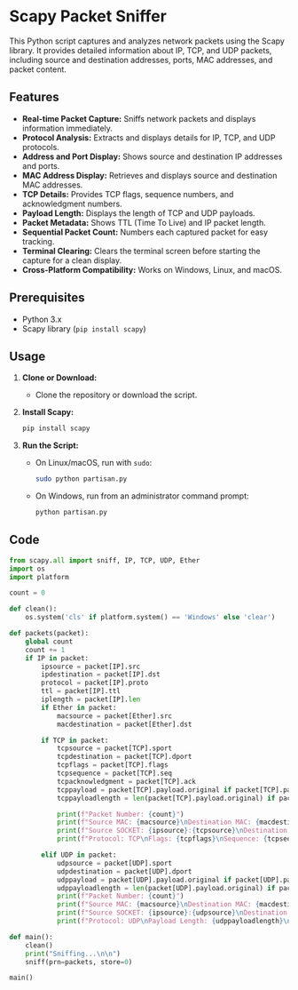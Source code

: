 # Scapy Packet Sniffer

This Python script captures and analyzes network packets using the Scapy library. It provides detailed information about IP, TCP, and UDP packets, including source and destination addresses, ports, MAC addresses, and packet content.

## Features

* **Real-time Packet Capture:** Sniffs network packets and displays information immediately.
* **Protocol Analysis:** Extracts and displays details for IP, TCP, and UDP protocols.
* **Address and Port Display:** Shows source and destination IP addresses and ports.
* **MAC Address Display:** Retrieves and displays source and destination MAC addresses.
* **TCP Details:** Provides TCP flags, sequence numbers, and acknowledgment numbers.
* **Payload Length:** Displays the length of TCP and UDP payloads.
* **Packet Metadata:** Shows TTL (Time To Live) and IP packet length.
* **Sequential Packet Count:** Numbers each captured packet for easy tracking.
* **Terminal Clearing:** Clears the terminal screen before starting the capture for a clean display.
* **Cross-Platform Compatibility:** Works on Windows, Linux, and macOS.

## Prerequisites

* Python 3.x
* Scapy library (`pip install scapy`)

## Usage

1.  **Clone or Download:**
    * Clone the repository or download the script.

2.  **Install Scapy:**
    ```bash
    pip install scapy
    ```

3.  **Run the Script:**
    * On Linux/macOS, run with `sudo`:
        ```bash
        sudo python partisan.py
        ```
    * On Windows, run from an administrator command prompt:
        ```bash
        python partisan.py
        ```

## Code 

```python
from scapy.all import sniff, IP, TCP, UDP, Ether
import os
import platform

count = 0

def clean():
    os.system('cls' if platform.system() == 'Windows' else 'clear')

def packets(packet):
    global count
    count += 1
    if IP in packet:
        ipsource = packet[IP].src
        ipdestination = packet[IP].dst
        protocol = packet[IP].proto
        ttl = packet[IP].ttl
        iplength = packet[IP].len
        if Ether in packet:
            macsource = packet[Ether].src
            macdestination = packet[Ether].dst

        if TCP in packet:
            tcpsource = packet[TCP].sport
            tcpdestination = packet[TCP].dport
            tcpflags = packet[TCP].flags
            tcpsequence = packet[TCP].seq
            tcpacknowledgment = packet[TCP].ack
            tcppayload = packet[TCP].payload.original if packet[TCP].payload else "No Payload"
            tcppayloadlength = len(packet[TCP].payload.original) if packet[TCP].payload else 0

            print(f"Packet Number: {count}")
            print(f"Source MAC: {macsource}\nDestination MAC: {macdestination}")
            print(f"Source SOCKET: {ipsource}:{tcpsource}\nDestination SOCKET: {ipdestination}:{tcpdestination}")
            print(f"Protocol: TCP\nFlags: {tcpflags}\nSequence: {tcpsequence}\nACK: {tcpacknowledgment}\nPayload Length: {tcppayloadlength}\nTTL: {ttl}\nIP Length: {iplength}\n")

        elif UDP in packet:
            udpsource = packet[UDP].sport
            udpdestination = packet[UDP].dport
            udppayload = packet[UDP].payload.original if packet[UDP].payload else "No Payload"
            udppayloadlength = len(packet[UDP].payload.original) if packet[UDP].payload else 0
            print(f"Packet Number: {count}")
            print(f"Source MAC: {macsource}\nDestination MAC: {macdestination}")
            print(f"Source SOCKET: {ipsource}:{udpsource}\nDestination SOCKET: {ipdestination}:{udpdestination}")
            print(f"Protocol: UDP\nPayload Length: {udppayloadlength}\nTTL: {ttl}\nIP Length: {iplength}\n")

def main():
    clean()
    print("Sniffing...\n\n")
    sniff(prn=packets, store=0)

main()
